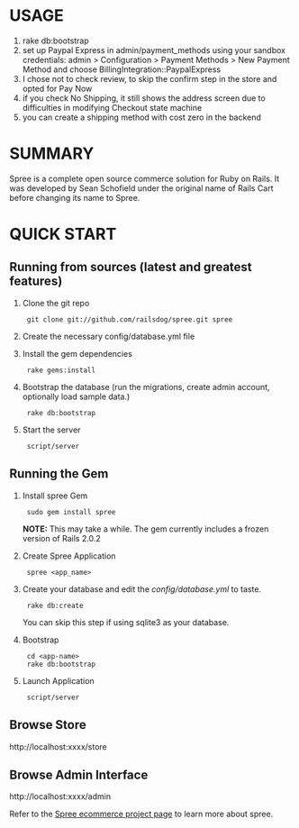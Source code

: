 USAGE
=====

1. rake db:bootstrap
2. set up Paypal Express in admin/payment_methods using your sandbox credentials:
admin > Configuration > Payment Methods > New Payment Method and choose BillingIntegration::PaypalExpress
3. I chose not to check review, to skip the confirm step in the store and opted for Pay Now
4. if you check No Shipping, it still shows the address screen due to difficulties in modifying Checkout state machine
5. you can create a shipping method with cost zero in the backend


SUMMARY
=======

Spree is a complete open source commerce solution for Ruby on Rails.
It was developed by Sean Schofield under the original name of Rails
Cart before changing its name to Spree.

QUICK START
===========

Running from sources (latest and greatest features)
---------------------------------------------------

1. Clone the git repo

        git clone git://github.com/railsdog/spree.git spree

2. Create the necessary config/database.yml file
        
3. Install the gem dependencies

        rake gems:install
        
4. Bootstrap the database (run the migrations, create admin account, optionally load sample data.)

        rake db:bootstrap

5. Start the server

        script/server

Running the Gem
---------------

1. Install spree Gem

        sudo gem install spree

    **NOTE:** This may take a while. The gem currently includes a frozen version of Rails 2.0.2

2. Create Spree Application

        spree <app_name>

3. Create your database and edit the _config/database.yml_ to taste.

        rake db:create

    You can skip this step if using sqlite3 as your database.

4. Bootstrap

        cd <app-name>
        rake db:bootstrap

5. Launch Application

        script/server

Browse Store
------------

http://localhost:xxxx/store

Browse Admin Interface
----------------------

http://localhost:xxxx/admin

Refer to the [Spree ecommerce project page](http://spreecommerce.com) to learn more about spree.